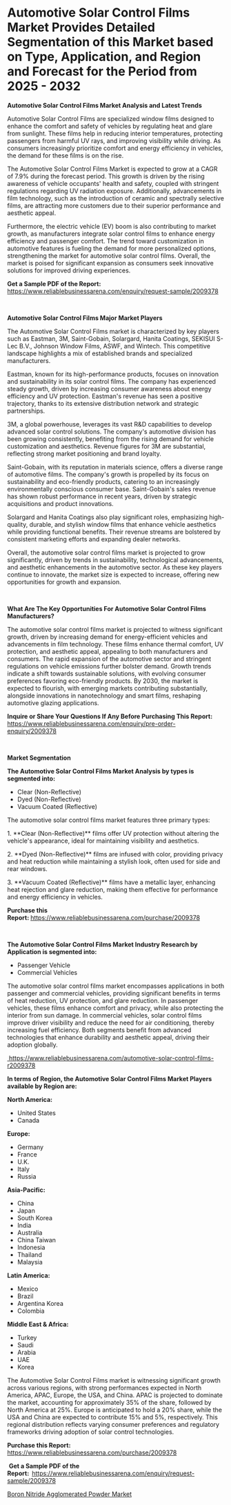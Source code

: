 <p><h1>Automotive Solar Control Films Market Provides Detailed Segmentation of this Market based on Type, Application, and Region and Forecast for the Period from 2025 - 2032</h1></p><p><strong>Automotive Solar Control Films Market Analysis and Latest Trends</strong></p>
<p><p>Automotive Solar Control Films are specialized window films designed to enhance the comfort and safety of vehicles by regulating heat and glare from sunlight. These films help in reducing interior temperatures, protecting passengers from harmful UV rays, and improving visibility while driving. As consumers increasingly prioritize comfort and energy efficiency in vehicles, the demand for these films is on the rise.</p><p>The Automotive Solar Control Films Market is expected to grow at a CAGR of 7.9% during the forecast period. This growth is driven by the rising awareness of vehicle occupants' health and safety, coupled with stringent regulations regarding UV radiation exposure. Additionally, advancements in film technology, such as the introduction of ceramic and spectrally selective films, are attracting more customers due to their superior performance and aesthetic appeal.</p><p>Furthermore, the electric vehicle (EV) boom is also contributing to market growth, as manufacturers integrate solar control films to enhance energy efficiency and passenger comfort. The trend toward customization in automotive features is fueling the demand for more personalized options, strengthening the market for automotive solar control films. Overall, the market is poised for significant expansion as consumers seek innovative solutions for improved driving experiences.</p></p>
<p><strong>Get a Sample PDF of the Report:&nbsp;</strong> <a href="https://www.reliablebusinessarena.com/enquiry/request-sample/2009378?utm_campaign=2120&utm_medium=2&utm_source=Github&utm_content=ia&utm_term=05022025&utm_id=automotive-solar-control-films">https://www.reliablebusinessarena.com/enquiry/request-sample/2009378</a></p>
<p>&nbsp;</p>
<p><strong>Automotive Solar Control Films Major Market Players</strong></p>
<p><p>The Automotive Solar Control Films market is characterized by key players such as Eastman, 3M, Saint-Gobain, Solargard, Hanita Coatings, SEKISUI S-Lec B.V., Johnson Window Films, ASWF, and Wintech. This competitive landscape highlights a mix of established brands and specialized manufacturers.</p><p>Eastman, known for its high-performance products, focuses on innovation and sustainability in its solar control films. The company has experienced steady growth, driven by increasing consumer awareness about energy efficiency and UV protection. Eastman's revenue has seen a positive trajectory, thanks to its extensive distribution network and strategic partnerships.</p><p>3M, a global powerhouse, leverages its vast R&D capabilities to develop advanced solar control solutions. The company's automotive division has been growing consistently, benefiting from the rising demand for vehicle customization and aesthetics. Revenue figures for 3M are substantial, reflecting strong market positioning and brand loyalty.</p><p>Saint-Gobain, with its reputation in materials science, offers a diverse range of automotive films. The company's growth is propelled by its focus on sustainability and eco-friendly products, catering to an increasingly environmentally conscious consumer base. Saint-Gobain's sales revenue has shown robust performance in recent years, driven by strategic acquisitions and product innovations.</p><p>Solargard and Hanita Coatings also play significant roles, emphasizing high-quality, durable, and stylish window films that enhance vehicle aesthetics while providing functional benefits. Their revenue streams are bolstered by consistent marketing efforts and expanding dealer networks. </p><p>Overall, the automotive solar control films market is projected to grow significantly, driven by trends in sustainability, technological advancements, and aesthetic enhancements in the automotive sector. As these key players continue to innovate, the market size is expected to increase, offering new opportunities for growth and expansion.</p></p>
<p>&nbsp;</p>
<p><strong>What Are The Key Opportunities For Automotive Solar Control Films Manufacturers?</strong></p>
<p><p>The automotive solar control films market is projected to witness significant growth, driven by increasing demand for energy-efficient vehicles and advancements in film technology. These films enhance thermal comfort, UV protection, and aesthetic appeal, appealing to both manufacturers and consumers. The rapid expansion of the automotive sector and stringent regulations on vehicle emissions further bolster demand. Growth trends indicate a shift towards sustainable solutions, with evolving consumer preferences favoring eco-friendly products. By 2030, the market is expected to flourish, with emerging markets contributing substantially, alongside innovations in nanotechnology and smart films, reshaping automotive glazing applications.</p></p>
<p><strong>Inquire or Share Your Questions If Any Before Purchasing This Report:</strong> <a href="https://www.reliablebusinessarena.com/enquiry/pre-order-enquiry/2009378?utm_campaign=2120&utm_medium=2&utm_source=Github&utm_content=ia&utm_term=05022025&utm_id=automotive-solar-control-films">https://www.reliablebusinessarena.com/enquiry/pre-order-enquiry/2009378</a></p>
<p>&nbsp;</p>
<p><strong>Market Segmentation</strong></p>
<p><strong>The Automotive Solar Control Films Market Analysis by types is segmented into:</strong></p>
<p><ul><li>Clear (Non-Reflective)</li><li>Dyed (Non-Reflective)</li><li>Vacuum Coated (Reflective)</li></ul></p>
<p><p>The automotive solar control films market features three primary types: </p><p>1. **Clear (Non-Reflective)** films offer UV protection without altering the vehicle's appearance, ideal for maintaining visibility and aesthetics. </p><p>2. **Dyed (Non-Reflective)** films are infused with color, providing privacy and heat reduction while maintaining a stylish look, often used for side and rear windows. </p><p>3. **Vacuum Coated (Reflective)** films have a metallic layer, enhancing heat rejection and glare reduction, making them effective for performance and energy efficiency in vehicles.</p></p>
<p><strong>Purchase this Report:&nbsp;</strong><a href="https://www.reliablebusinessarena.com/purchase/2009378?utm_campaign=2120&utm_medium=2&utm_source=Github&utm_content=ia&utm_term=05022025&utm_id=automotive-solar-control-films">https://www.reliablebusinessarena.com/purchase/2009378</a></p>
<p>&nbsp;</p>
<p><strong>The Automotive Solar Control Films Market Industry Research by Application is segmented into:</strong></p>
<p><ul><li>Passenger Vehicle</li><li>Commercial Vehicles</li></ul></p>
<p><p>The automotive solar control films market encompasses applications in both passenger and commercial vehicles, providing significant benefits in terms of heat reduction, UV protection, and glare reduction. In passenger vehicles, these films enhance comfort and privacy, while also protecting the interior from sun damage. In commercial vehicles, solar control films improve driver visibility and reduce the need for air conditioning, thereby increasing fuel efficiency. Both segments benefit from advanced technologies that enhance durability and aesthetic appeal, driving their adoption globally.</p></p>
<p><a href="https://www.reliablebusinessarena.com/automotive-solar-control-films-r2009378?utm_campaign=2120&utm_medium=2&utm_source=Github&utm_content=ia&utm_term=05022025&utm_id=automotive-solar-control-films">&nbsp;https://www.reliablebusinessarena.com/automotive-solar-control-films-r2009378</a></p>
<p><strong>In terms of Region, the Automotive Solar Control Films Market Players available by Region are:</strong></p>
<p>
    <p> <strong> North America: </strong>
        <ul>
            <li>United States</li>
            <li>Canada</li>
        </ul>
        </p> 
    <p> <strong> Europe: </strong>
        <ul>
            <li>Germany</li>
            <li>France</li>
            <li>U.K.</li>
            <li>Italy</li>
            <li>Russia</li>
        </ul>
        </p> 
    <p> <strong> Asia-Pacific: </strong>
        <ul>
            <li>China</li>
            <li>Japan</li>
            <li>South Korea</li>
            <li>India</li>
            <li>Australia</li>
            <li>China Taiwan</li>
            <li>Indonesia</li>
            <li>Thailand</li>
            <li>Malaysia</li>
        </ul>
        </p> 
    <p> <strong> Latin America: </strong>
        <ul>
            <li>Mexico</li>
            <li>Brazil</li>
            <li>Argentina Korea</li>
            <li>Colombia</li>
        </ul>
        </p> 
    <p> <strong> Middle East & Africa: </strong>
        <ul>
            <li>Turkey</li>
            <li>Saudi</li>
            <li>Arabia</li>
            <li>UAE</li>
            <li>Korea</li>
        </ul>
    </p>
    </p>
<p><p>The Automotive Solar Control Films market is witnessing significant growth across various regions, with strong performances expected in North America, APAC, Europe, the USA, and China. APAC is projected to dominate the market, accounting for approximately 35% of the share, followed by North America at 25%. Europe is anticipated to hold a 20% share, while the USA and China are expected to contribute 15% and 5%, respectively. This regional distribution reflects varying consumer preferences and regulatory frameworks driving adoption of solar control technologies.</p></p>
<p><strong>Purchase this Report: </strong><a href="https://www.reliablebusinessarena.com/purchase/2009378?utm_campaign=2120&utm_medium=2&utm_source=Github&utm_content=ia&utm_term=05022025&utm_id=automotive-solar-control-films">https://www.reliablebusinessarena.com/purchase/2009378</a></p>
<p>&nbsp;<strong>Get a Sample PDF of the Report:&nbsp;&nbsp;</strong><a href="https://www.reliablebusinessarena.com/enquiry/request-sample/2009378?utm_campaign=2120&utm_medium=2&utm_source=Github&utm_content=ia&utm_term=05022025&utm_id=automotive-solar-control-films">https://www.reliablebusinessarena.com/enquiry/request-sample/2009378</a></p>
<p><strong></strong></p>
<p><p><a href="https://github.com/FlorianWolf90/Market-Research-Report-List-1/blob/main/boron-nitride-agglomerated-powder-market.md?utm_campaign=2120&utm_medium=2&utm_source=Github&utm_content=ia&utm_term=05022025&utm_id=automotive-solar-control-films">Boron Nitride Agglomerated Powder Market</a></p></p>